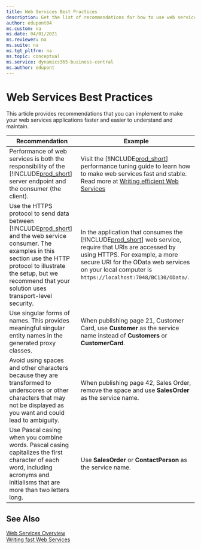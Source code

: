 ```yaml
---
title: Web Services Best Practices
description: Get the list of recommendations for how to use web services in your Business Central solution.
author: edupont04
ms.custom: na
ms.date: 04/01/2021
ms.reviewer: na
ms.suite: na
ms.tgt_pltfrm: na
ms.topic: conceptual
ms.service: dynamics365-business-central
ms.author: edupont
---
```

# Web Services Best Practices

This article provides recommendations that you can implement to make your web services applications faster and easier to understand and maintain.  
  
|Recommendation|Example|  
|--------------------|-------------|  
| Performance of web services is both the responsibility of the [!INCLUDE[prod_short](../developer/includes/prod_short.md)] server endpoint and the consumer (the client). | Visit the [!INCLUDE[prod_short](../developer/includes/prod_short.md)] performance tuning guide to learn how to make web services fast and stable. Read more at [Writing efficient Web Services](../performance/performance-developer.md)   |
|Use the HTTPS protocol to send data between [!INCLUDE[prod_short](../developer/includes/prod_short.md)] and the web service consumer. The examples in this section use the HTTP protocol to illustrate the setup, but we recommend that your solution uses transport-level security.|In the application that consumes the [!INCLUDE[prod_short](../developer/includes/prod_short.md)] web service, require that URIs are accessed by using HTTPS. For example, a more secure URI for the OData web services on your local computer is `https://localhost:7048/BC130/OData/`.|  
|Use singular forms of names. This provides meaningful singular entity names in the generated proxy classes.|When publishing page 21, Customer Card, use **Customer** as the service name instead of **Customers** or **CustomerCard**.|  
|Avoid using spaces and other characters because they are transformed to underscores or other characters that may not be displayed as you want and could lead to ambiguity.|When publishing page 42, Sales Order, remove the space and use **SalesOrder** as the service name.|  
|Use Pascal casing when you combine words. Pascal casing capitalizes the first character of each word, including acronyms and initialisms that are more than two letters long.|Use **SalesOrder** or **ContactPerson** as the service name.|

## See Also
[Web Services Overview](web-services.md)  
[Writing fast Web Services](../performance/performance-developer.md)
